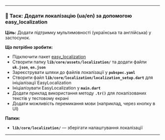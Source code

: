 
---

### 📝 Таск: Додати локалізацію (ua/en) за допомогою easy_localization

**Ціль:** Додати підтримку мультимовності (українська та англійська) у застосунок.

**Що потрібно зробити:**

- Підключити пакет [easy_localization](https://pub.dev/packages/easy_localization)
- Створити папку **`lib/core/assets/localization/`** та додати файли **`uk.json`**, **`en.json`**
- Зареєструвати шляхи до файлів локалізації у **`pubspec.yaml`**
- Створити файл **`lib/core/localization/localization_setup.dart`** для ініціалізації EasyLocalization
- Ініціалізувати EasyLocalization у **`main.dart`**
- Додати приклад використання методу **`.tr()`** для локалізованих текстів у тестовому екрані
- Додати можливість перемикання мови (наприклад, через кнопку в UI)

**Папки:**
- **`lib/core/localization/`** — зберігати налаштування локалізації

---

